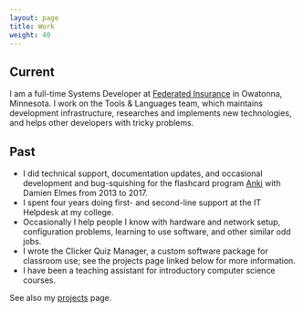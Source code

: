 ```yaml
---
layout: page
title: Work
weight: 40
---
```


Current
------- 

I am a full-time Systems Developer at [Federated Insurance][Fed] in Owatonna, Minnesota. I work on the Tools & Languages team, which maintains development infrastructure, researches and implements new technologies, and helps other developers with tricky problems.

[Fed]: https://federatedinsurance.com/ws/fi/index.htm

Past
---- 

* I did technical support, documentation updates, and occasional development and bug-squishing for the flashcard program [Anki](http://ankisrs.net) with Damien Elmes from 2013 to 2017.
* I spent four years doing first- and second-line support at the IT Helpdesk at my college.
* Occasionally I help people I know with hardware and network setup, configuration problems, learning to use software, and other similar odd jobs.
* I wrote the Clicker Quiz Manager, a custom software package for classroom use; see the projects page linked below for more information.
* I have been a teaching assistant for introductory computer science courses.

See also my [projects](/010-projects) page.

